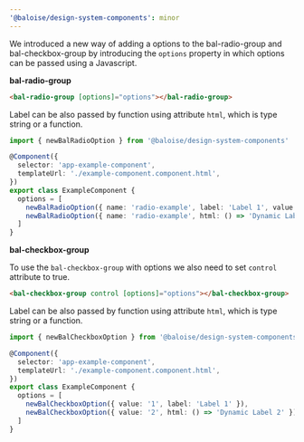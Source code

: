 ```yaml
---
'@baloise/design-system-components': minor
---
```


We introduced a new way of adding a options to the bal-radio-group and bal-checkbox-group 
by introducing the `options` property in which options can be passed using a Javascript.

**bal-radio-group**

```html
<bal-radio-group [options]="options"></bal-radio-group>
```

Label can be also passed by function using attribute `html`, which is type string or a function.

```typescript
import { newBalRadioOption } from '@baloise/design-system-components'

@Component({
  selector: 'app-example-component',
  templateUrl: './example-component.component.html',
})
export class ExampleComponent {
  options = [
    newBalRadioOption({ name: 'radio-example', label: 'Label 1', value: '1' }),
    newBalRadioOption({ name: 'radio-example', html: () => 'Dynamic Label 2', value: '2' }),
  ]
}
```

**bal-checkbox-group**

To use the `bal-checkbox-group` with options we also need to set `control` attribute to true.

```html
<bal-checkbox-group control [options]="options"></bal-checkbox-group>
```

Label can be also passed by function using attribute `html`, which is type string or a function.

```typescript
import { newBalCheckboxOption } from '@baloise/design-system-components'

@Component({
  selector: 'app-example-component',
  templateUrl: './example-component.component.html',
})
export class ExampleComponent {
  options = [
    newBalCheckboxOption({ value: '1', label: 'Label 1' }),
    newBalCheckboxOption({ value: '2', html: () => 'Dynamic Label 2' }),
  ]
}
```
